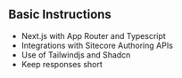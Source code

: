 ## Basic Instructions

- Next.js with App Router and Typescript
- Integrations with Sitecore Authoring APIs
- Use of Tailwindjs and Shadcn
- Keep responses short
